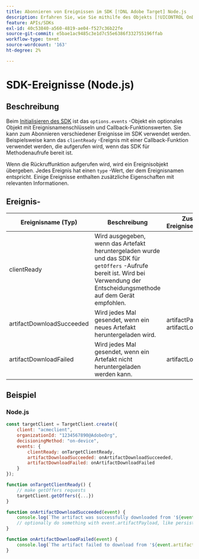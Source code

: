 ```yaml
---
title: Abonnieren von Ereignissen im SDK [!DNL Adobe Target] Node.js
description: Erfahren Sie, wie Sie mithilfe des Objekts [!UICONTROL OnDeviceDecisioningHandler] verschiedene Ereignisse abonnieren, die im Node.js-SDK auftreten.
feature: APIs/SDKs
exl-id: 40c53840-a560-4819-ae04-f527c36b22fe
source-git-commit: e5bae1ac9485c3e1d7c55e6386f332755196ffab
workflow-type: tm+mt
source-wordcount: '163'
ht-degree: 2%

---
```


# SDK-Ereignisse (Node.js)

## Beschreibung

Beim [ Initialisieren des SDK](initialize-sdk.md) ist das `options.events` -Objekt ein optionales Objekt mit Ereignisnamenschlüsseln und Callback-Funktionswerten. Sie kann zum Abonnieren verschiedener Ereignisse im SDK verwendet werden. Beispielsweise kann das `clientReady` -Ereignis mit einer Callback-Funktion verwendet werden, die aufgerufen wird, wenn das SDK für Methodenaufrufe bereit ist.

Wenn die Rückruffunktion aufgerufen wird, wird ein Ereignisobjekt übergeben. Jedes Ereignis hat einen `type` -Wert, der dem Ereignisnamen entspricht. Einige Ereignisse enthalten zusätzliche Eigenschaften mit relevanten Informationen.

## Ereignis- 

| Ereignisname (Typ) | Beschreibung | Zusätzliche Ereigniseigenschaften |
| --- | --- | --- |
| clientReady | Wird ausgegeben, wenn das Artefakt heruntergeladen wurde und das SDK für `getOffers` -Aufrufe bereit ist. Wird bei Verwendung der Entscheidungsmethode auf dem Gerät empfohlen. |
| artifactDownloadSucceeded | Wird jedes Mal gesendet, wenn ein neues Artefakt heruntergeladen wird. | artifactPayload, artifactLocation |
| artifactDownloadFailed | Wird jedes Mal gesendet, wenn ein Artefakt nicht heruntergeladen werden kann. | artifactLocation, error |

## Beispiel

### Node.js

```js {line-numbers="true"}
const targetClient = TargetClient.create({
    client: "acmeclient",
    organizationId: "1234567890@AdobeOrg",
    decisioningMethod: "on-device",
    events: {
        clientReady: onTargetClientReady,
        artifactDownloadSucceeded: onArtifactDownloadSucceeded,
        artifactDownloadFailed: onArtifactDownloadFailed
    }
});

function onTargetClientReady() {
    // make getOffers requests
    targetClient.getOffers({...})            
}

function onArtifactDownloadSucceeded(event) {
    console.log(`The artifact was successfully downloaded from '${event.artifactLocation}'`);
    // optionally do something with event.artifactPayload, like persist it
}

function onArtifactDownloadFailed(event) {
    console.log(`The artifact failed to download from '${event.artifactLocation}' with the following error message: ${event.error.message}`);
}
```
